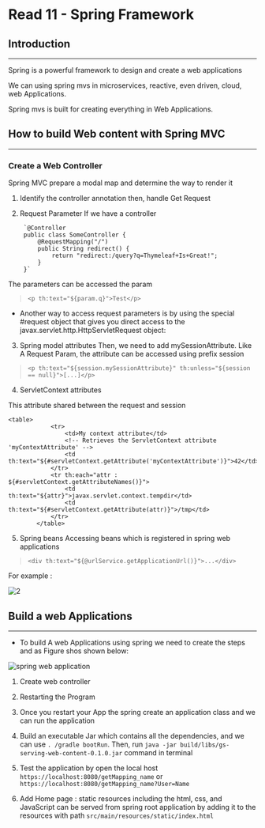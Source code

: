 # Read 11 - Spring Framework

## Introduction

---

Spring is a powerful framework to design and create a web applications

We can using spring mvs in microservices, reactive, even driven, cloud, web Applications.

Spring mvs is built for creating everything in Web Applications.

## How to build Web content with Spring MVC

---

### Create a Web Controller

Spring MVC prepare a modal map and determine the way to render it

1. Identify the controller annotation then, handle Get Request

2. Request Parameter
If we have a controller

        `@Controller
        public class SomeController {
            @RequestMapping("/")
            public String redirect() {
                return "redirect:/query?q=Thymeleaf+Is+Great!";
            }
        }`

The parameters can be accessed the param
>`<p th:text="${param.q}">Test</p>`

- Another way to access request parameters is by using the special #request object that gives you direct access to the javax.servlet.http.HttpServletRequest object:

3. Spring model attributes
Then, we need to add mySessionAttribute. Like A Request Param, the attribute can be accessed using prefix session

> `<p th:text="${session.mySessionAttribute}" th:unless="${session == null}">[...]</p>`

4. ServletContext attributes

This attribute shared between the request and session

    <table>
                <tr>
                    <td>My context attribute</td>
                    <!-- Retrieves the ServletContext attribute 'myContextAttribute' -->
                    <td th:text="${#servletContext.getAttribute('myContextAttribute')}">42</td>
                </tr>
                <tr th:each="attr : ${#servletContext.getAttributeNames()}">
                    <td th:text="${attr}">javax.servlet.context.tempdir</td>
                    <td th:text="${#servletContext.getAttribute(attr)}">/tmp</td>
                </tr>
            </table>

5. Spring beans
Accessing beans which is registered in spring web applications  

> `<div th:text="${@urlService.getApplicationUrl()}">...</div>`

For example :

![2](https://i.ibb.co/vYXZJwX/img.jpg)

## Build a web Applications

---

- To build A web Applications using spring we need to create the steps and as Figure shos shown below:

![spring web application](https://java2blog.com/wp-content/uploads/2017/07/SpringMVCTuto-1.png)

1. Create web controller

2. Restarting the Program

3. Once you restart your App the spring create an application class and we can run the application

4. Build an executable Jar which contains all the dependencies, and we can use `. /gradle bootRun`. Then, run `java -jar build/libs/gs-serving-web-content-0.1.0.jar` command in terminal

5. Test the application by open the local host `https://localhost:8080/getMapping_name` or `https://localhost:8080/getMapping_name?User=Name`

6. Add Home page : static resources including the html, css, and JavaScript can be served from spring root application by adding it to the resources with path `src/main/resources/static/index.html`
